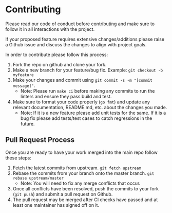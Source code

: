 # Contributing

Please read our code of conduct before contributing and make sure to follow it in all interactions with the project.

If your proposed feature requires extensive changes/additions please raise a Github issue and discuss the changes to align with project goals.

In order to contribute please follow this process:

1. Fork the repo on github and clone your fork.
2. Make a new branch for your feature/bug fix. Example: `git checkout -b myfeature`
3. Make your changes and commit using `git commit -s -m "[commit message]"`.
   - Note: Please run `make ci` before making any commits to run the linters and ensure they pass build and test.
4. Make sure to format your code properly (`go fmt`) and update any relevant documentation, README.md, etc. about the changes you made.
   - Note: If it is a new feature please add unit tests for the same. If it is a bug fix please add tests/test cases to catch regressions in the future.

## Pull Request Process

Once you are ready to have your work merged into the main repo follow these steps:

1. Fetch the latest commits from upstream. `git fetch upstream`
2. Rebase the commits from your branch onto the master branch. `git rebase upstream/master`
   - Note: You will need to fix any merge conflicts that occur.
3. Once all conflicts have been resolved, push the commits to your fork (`git push`) and submit a pull request on Github.
4. The pull request may be merged after CI checks have passed and at least one maintainer has signed off on it.
